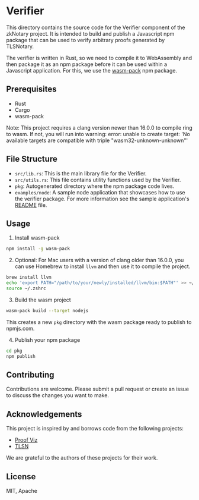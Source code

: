# Verifier

This directory contains the source code for the Verifier component of the zkNotary project. It is intended to build and publish a Javascript npm package that can be used to verify arbitrary proofs generated by TLSNotary.

The verifier is written in Rust, so we need to compile it to WebAssembly and then package it as an npm package before it can be used within a Javascript application. For this, we use the [wasm-pack](https://rustwasm.github.io/docs/wasm-pack/introduction.html) npm package.

## Prerequisites

- Rust
- Cargo
- wasm-pack

Note: This project requires a clang version newer than 16.0.0 to compile ring to wasm. If not, you will run into warning: error: unable to create target: 'No available targets are compatible with triple "wasm32-unknown-unknown"'

## File Structure

- `src/lib.rs`: This is the main library file for the Verifier.
- `src/utils.rs`: This file contains utility functions used by the Verifier.
- `pkg`: Autogenerated directory where the npm package code lives.
- `examples/node`: A sample node application that showcases how to use the verifier package. For more information see the sample application's [README](./examples/node/README.md) file.

## Usage

1. Install wasm-pack

```sh
npm install -g wasm-pack
```

2. Optional: For Mac users with a version of clang older than 16.0.0, you can use Homebrew to install `llvm` and then use it to compile the project.

```sh
brew install llvm
echo 'export PATH="/path/to/your/newly/installed/llvm/bin:$PATH"' >> ~/.zshrc
source ~/.zshrc
```

3. Build the wasm project

```sh
wasm-pack build --target nodejs
```

This creates a new `pkg` directory with the wasm package ready to publish to npmjs.com.

4. Publish your npm package

```sh
cd pkg
npm publish
```

## Contributing

Contributions are welcome. Please submit a pull request or create an issue to discuss the changes you want to make.

## Acknowledgements

This project is inspired by and borrows code from the following projects:

- [Proof Viz](https://github.com/tlsnotary/proof_viz)
- [TLSN](https://github.com/tlsnotary/tlsn)

We are grateful to the authors of these projects for their work.

## License

MIT, Apache
